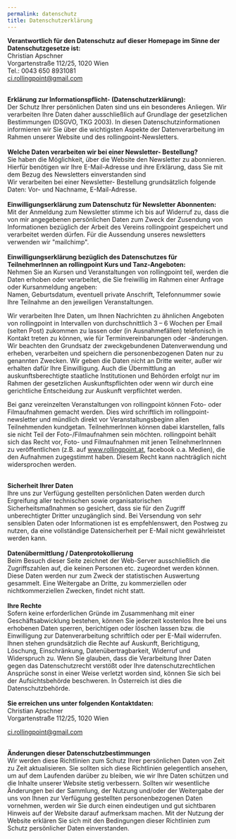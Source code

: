 ```yaml
---
permalink: datenschutz
title: Datenschutzerklärung
---
```

**Verantwortlich für den Datenschutz auf dieser Homepage im Sinne der Datenschutzgesetze ist:**\
Christian Apschner\
Vorgartenstraße 112/25, 1020 Wien\
Tel.: 0043 650 8931081\
ci.rollingpoint@gmail.com

\
**Erklärung zur Informationspflicht- (Datenschutzerklärung):**\
Der Schutz Ihrer persönlichen Daten sind uns ein besonderes Anliegen. Wir verarbeiten Ihre Daten daher ausschließlich auf Grundlage der gesetzlichen Bestimmungen (DSGVO, TKG 2003). In diesen Datenschutzinformationen informieren wir Sie über die wichtigsten Aspekte der Datenverarbeitung im Rahmen unserer Website und des rollingpoint-Newsletters. \
\
**Welche Daten verarbeiten wir bei einer Newsletter- Bestellung?**\
Sie haben die Möglichkeit, über die Website den Newsletter zu abonnieren. Hierfür benötigen wir Ihre E-Mail-Adresse und ihre Erklärung, dass Sie mit dem Bezug des Newsletters einverstanden sind\
Wir verarbeiten bei einer Newsletter- Bestellung grundsätzlich folgende Daten: Vor- und Nachname, E-Mail-Adresse. \
\
**Einwilligungserklärung zum Datenschutz für Newsletter Abonnenten:**\
Mit der Anmeldung zum Newsletter stimme ich bis auf Widerruf zu, dass die von mir angegebenen persönlichen Daten zum Zweck der Zusendung von Informationen bezüglich der Arbeit des Vereins rollingpoint gespeichert und verarbeitet werden dürfen. Für die Aussendung unseres newsletters verwenden wir "mailchimp".\
\
**Einwilligungserklärung bezüglich des Datenschutzes für TeilnehmerInnen an rollingpoint Kurs und Tanz-Angeboten:**\
Nehmen Sie an Kursen und Veranstaltungen von rollingpoint teil, werden die Daten erhoben oder verarbeitet, die Sie freiwillig im Rahmen einer Anfrage oder Kursanmeldung angeben:\
Namen, Geburtsdatum, eventuell private Anschrift, Telefonnummer sowie Ihre Teilnahme an den jeweiligen Veranstaltungen.

Wir verarbeiten Ihre Daten, um Ihnen Nachrichten zu ähnlichen Angeboten von rollingpoint in Intervallen von durchschnittlich 3 – 6 Wochen per Email (selten Post) zukommen zu lassen oder (in Ausnahmefällen) telefonisch in Kontakt treten zu können, wie für Terminvereinbarungen oder -änderungen. Wir beachten den Grundsatz der zweckgebundenen Datenverwendung und erheben, verarbeiten und speichern die personenbezogenen Daten nur zu genannten Zwecken. Wir geben die Daten nicht an Dritte weiter, außer wir erhalten dafür Ihre Einwilligung. Auch die Übermittlung an auskunftsberechtigte staatliche Institutionen und Behörden erfolgt nur im Rahmen der gesetzlichen Auskunftspflichten oder wenn wir durch eine gerichtliche Entscheidung zur Auskunft verpflichtet werden.

Bei ganz vereinzelten Veranstaltungen von rollingpoint können Foto- oder Filmaufnahmen gemacht werden. Dies wird schriftlich im rollingpoint-newsletter und mündlich direkt vor Veranstaltungsbeginn allen Teilnehmenden kundgetan. TeilnehmerInnen können dabei klarstellen, falls sie nicht Teil der Foto-/Filmaufnahmen sein möchten. rollingpoint behält sich das Recht vor, Foto- und Filmaufnahmen mit jenen TeilnehmerInnnen zu veröffentlichen (z.B. auf www.rollingpoint.at, facebook o.a. Medien), die den Aufnahmen zugegstimmt haben. Diesem Recht kann nachträglich nicht widersprochen werden.

\
**Sicherheit Ihrer Daten**\
Ihre uns zur Verfügung gestellten persönlichen Daten werden durch Ergreifung aller technischen sowie organisatorischen Sicherheitsmaßnahmen so gesichert, dass sie für den Zugriff unberechtigter Dritter unzugänglich sind. Bei Versendung von sehr sensiblen Daten oder Informationen ist es empfehlenswert, den Postweg zu nutzen, da eine vollständige Datensicherheit per E-Mail nicht gewährleistet werden kann.\
\
**Datenübermittlung / Datenprotokollierung**\
Beim Besuch dieser Seite zeichnet der Web-Server ausschließlich die Zugriffszahlen auf, die keinen Personen etc. zugeordnet werden können. Diese Daten werden nur zum Zweck der statistischen Auswertung gesammelt. Eine Weitergabe an Dritte, zu kommerziellen oder nichtkommerziellen Zwecken, findet nicht statt.\
\
**Ihre Rechte**\
Sofern keine erforderlichen Gründe im Zusammenhang mit einer Geschäftsabwicklung bestehen, können Sie jederzeit kostenlos Ihre bei uns erhobenen Daten sperren, berichtigen oder löschen lassen bzw. die Einwilligung zur Datenverarbeitung schriftlich oder per E-Mail widerrufen.\
Ihnen stehen grundsätzlich die Rechte auf Auskunft, Berichtigung, Löschung, Einschränkung, Datenübertragbarkeit, Widerruf und Widerspruch zu. Wenn Sie glauben, dass die Verarbeitung Ihrer Daten gegen das Datenschutzrecht verstößt oder Ihre datenschutzrechtlichen Ansprüche sonst in einer Weise verletzt worden sind, können Sie sich bei der Aufsichtsbehörde beschweren. In Österreich ist dies die Datenschutzbehörde. \
\
**Sie erreichen uns unter folgenden Kontaktdaten:**\
Christian Apschner\
Vorgartenstraße 112/25, 1020 Wien

ci.rollingpoint@gmail.com

\
**Änderungen dieser Datenschutzbestimmungen**\
Wir werden diese Richtlinien zum Schutz Ihrer persönlichen Daten von Zeit zu Zeit aktualisieren. Sie sollten sich diese Richtlinien gelegentlich ansehen, um auf dem Laufenden darüber zu bleiben, wie wir Ihre Daten schützen und die Inhalte unserer Website stetig verbessern. Sollten wir wesentliche Änderungen bei der Sammlung, der Nutzung und/oder der Weitergabe der uns von Ihnen zur Verfügung gestellten personenbezogenen Daten vornehmen, werden wir Sie durch einen eindeutigen und gut sichtbaren Hinweis auf der Website darauf aufmerksam machen. Mit der Nutzung der Website erklären Sie sich mit den Bedingungen dieser Richtlinien zum Schutz persönlicher Daten einverstanden.